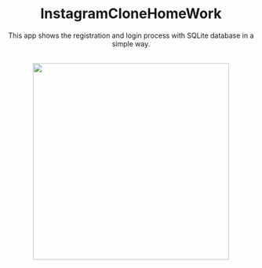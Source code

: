 <h1 align="center">InstagramCloneHomeWork</h1>
<p align="center">  
This app shows the registration and login process with SQLite database in a simple way.
</p>
<br> 

<div align="center">
  <img src="https://user-images.githubusercontent.com/57602386/233804806-59b9918d-c2e5-4efc-93d1-cce8b79fbdc7.gif" width=400>
<div/>
